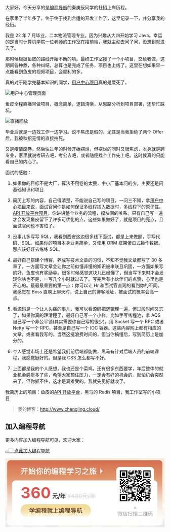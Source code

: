 大家好，今天分享的是[编程导航](https://yuyuanweb.feishu.cn/wiki/VC1qwmX9diCBK3kidyec74vFnde)的秦庚辰同学的社招上岸历程。



在家呆了半年多了，终于终于找到合适的开发工作了，这里记录一下，并分享我的经历。

我是 22 年 7 月毕业，二本物流管理专业。因为兴趣从大四开始学习 Java。幸运的是当时计算机学院一位老师的工作室在招前端，我就主动去问了问，没想到就进去了。

那时候根据鱼皮的路线开始不断的啃。最终工作室接了一个小项目，交给我做，这期间各种熬，各种纠结，总算也是完成了任务，项目也上线了。这里在想如果早一点能看到鱼皮的视频项目，会顺利的多。

真的对于刚学完基本知识的同学，[用户中心项目](https://mp.weixin.qq.com/s/W19Jgy9Ls-joeLAoEHlV8w)真的是爱死了。

![用户中心管理页面](https://files.mdnice.com/user/31817/1639e206-7d14-450d-8ef8-0471d12827ff.png)


鱼皮全程直播带做项目，概念简单，逻辑清晰，从思路分析到项目部署，还帮忙踩坑。

![直播回放](https://files.mdnice.com/user/31817/ada06a9a-2cd0-4747-8b52-3191332fe267.png)


毕业后就是一边找工作一边学习。说不焦虑是假的，尤其是当我拒绝了两个 Offer 后，我被秋招无情的直接拍死。

又是疫情席卷。然后快过年的时候开始摆烂，但摆烂的同时又很焦虑，本身就是跨专业，家里就说考研去吧，考公去吧，或者随便找个工作先上吧。这时候真的只能看自己的内心了。

面试的感触：
1. 如果你的目标不是大厂，算法不用卷的太狠，中小厂基本问的少，主要还是问基础知识和项目

2. 简历上写的内容，自己得清楚，不能说自己写的项目，一问三不知，拿[用户中心项目](https://mp.weixin.qq.com/s/W19Jgy9Ls-joeLAoEHlV8w)来说，面试官问你是如何保证多线程插入数据时，多线程下的原子性。[API 开放平台项目](https://mp.weixin.qq.com/s/IgBVp-BJrzoc7vloWrX4ww)，你讲讲整个业务的流程，模块间的关系。只有自己写一遍才会发现鱼皮留下了许多可优化的点，这些如果做好了，就是项目的亮点，且面试官问也不害怕了。

3. 没事儿多写写 SQL，我看到西安这边很多线下面试，都是上来做题，手写代码、SQL。如果你的项目本身业务简单，又使用 ORM 框架傻瓜式操作数据。那应该好好去练练 SQL。

4. 最好自己搭建个博客，养成写技术文章的习惯，不知不觉我文章都写了 30 多章了，一方面写文章会让你之前似懂非懂的知识被串联且巩固，一方面如果写的好，鱼皮也有奖励😁。很多时候感觉这块儿已经懂了，但当写下来时才会发现你啥也不是，一写几个小时就过去了。写完后有小伙伴们的点赞，心里也是开心的。最最最重要的第一点：你可以让 Hr 和面试官直观的看到你的不同。我感觉在 Boss 直聘上聊天时，说上自己的博客地址，被面试的概率会高一点。

5. 看源码是一个让人头痛的事儿，我可以看源码把逻辑理一遍，但过段时间又忘了，如果你真的理清楚了，最好自己写一个小样，比如手写线程池，拿 AQS 自己写一个非公平锁(其实需要你自己写的很少)，用 Socket 写一个 RPC 或者 Netty 写一个 RPC，甚至是自己写一个 IOC 容器。这些内容网上都有相应的文章，或者看我写的。当然这挺浪费时间的，但当你搞懂后，写到简历上是加分的。

6. 个人感觉市场上还是希望我们前后端都能做，黑马有针对后端人员的前端课程，我感觉挺好的。但是我 CSS 怎么都写不好。

7. 上面都是我的个人感想，我也还是个菜鸡，还有很多东西要学，年后整体的就业机会感觉多了些，希望大家顶住压力，一定会有好的机会的。就怕机会突然来了，但你抓不住，这才是真难受的。我就先见好就收了。



我简历上的项目：鱼皮的[API 开放平台](https://mp.weixin.qq.com/s/IgBVp-BJrzoc7vloWrX4ww)，黑马的 Redis 项目，我工作室写的小项目 

> 我的博客：http://www.chengling.cloud/



## 加入编程导航

更多内容加入编程导航可见，欢迎大家：

[👉🏻 点此加入编程导航](https://yuyuanweb.feishu.cn/wiki/SDtMwjR1DituVpkz5MLc3fZLnzb)

![微信扫码领券加入](../../../image/join_us.png)


